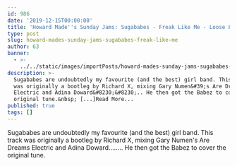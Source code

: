 ```yaml
---
id: 986
date: '2019-12-15T00:00:00'
title: 'Howard Made''s Sunday Jams: Sugababes - Freak Like Me - Loose Lips'
type: post
slug: howard-mades-sunday-jams-sugababes-freak-like-me
author: 63
banner:
  - >-
    ../../static/images/importPosts/howard-mades-sunday-jams-sugababes-freak-like-me/image986.jpeg
description: >-
  Sugababes are undoubtedly my favourite (and the best) girl band. This track
  was originally a bootleg by Richard X, mixing Gary Numen&#39;s Are Dreams
  Electric and Adina Doward&#8230;&#8230;.. He then got the Babez to cover the
  original tune.&nbsp; [...]Read More...
published: true
tags: []
---
```

Sugababes are undoubtedly my favourite (and the best) girl band. This track was originally a bootleg by Richard X, mixing Gary Numen's Are Dreams Electric and Adina Doward…….. He then got the Babez to cover the original tune.